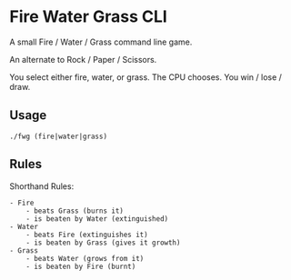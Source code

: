 # Fire Water Grass CLI

A small Fire / Water / Grass command line game.

An alternate to Rock / Paper / Scissors.

You select either fire, water, or grass. The CPU chooses. You win / lose / draw.

## Usage

```
./fwg (fire|water|grass)
```

## Rules

Shorthand Rules:

    - Fire
        - beats Grass (burns it)
        - is beaten by Water (extinguished)
    - Water
        - beats Fire (extinguishes it)
        - is beaten by Grass (gives it growth)
    - Grass
        - beats Water (grows from it)
        - is beaten by Fire (burnt)
